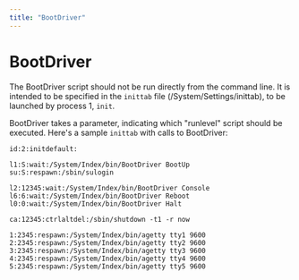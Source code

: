 ```yaml
---
title: "BootDriver"
---
```


# BootDriver

The BootDriver script should not be run directly from the command line.
It is intended to be specified in the `inittab` file
(/System/Settings/inittab), to be launched by process 1, `init`.

BootDriver takes a parameter, indicating which "runlevel" script should
be executed. Here's a sample `inittab` with calls to BootDriver:
```shell
id:2:initdefault:

l1:S:wait:/System/Index/bin/BootDriver BootUp
su:S:respawn:/sbin/sulogin

l2:12345:wait:/System/Index/bin/BootDriver Console
l6:6:wait:/System/Index/bin/BootDriver Reboot
l0:0:wait:/System/Index/bin/BootDriver Halt

ca:12345:ctrlaltdel:/sbin/shutdown -t1 -r now

1:2345:respawn:/System/Index/bin/agetty tty1 9600
2:2345:respawn:/System/Index/bin/agetty tty2 9600
3:2345:respawn:/System/Index/bin/agetty tty3 9600
4:2345:respawn:/System/Index/bin/agetty tty4 9600
5:2345:respawn:/System/Index/bin/agetty tty5 9600
```